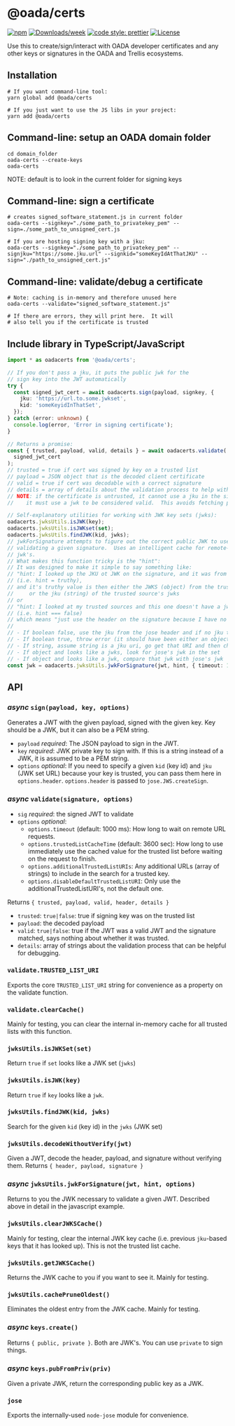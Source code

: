 # @oada/certs

[![npm](https://img.shields.io/npm/v/@oada/certs)](https://www.npmjs.com/package/@oada/certs)
[![Downloads/week](https://img.shields.io/npm/dw/@oada/certs.svg)](https://npmjs.org/package/@oada/certs)
[![code style: prettier](https://img.shields.io/badge/code_style-prettier-ff69b4.svg)](https://github.com/prettier/prettier)
[![License](https://img.shields.io/github/license/OADA/oada-certs)](LICENSE)

Use this to create/sign/interact with OADA developer certificates and any other
keys or signatures in the OADA and Trellis ecosystems.

## Installation

```shell
# If you want command-line tool:
yarn global add @oada/certs

# If you just want to use the JS libs in your project:
yarn add @oada/certs
```

## Command-line: setup an OADA domain folder

```shell
cd domain_folder
oada-certs --create-keys
oada-certs
```

NOTE: default is to look in the current folder for signing keys

## Command-line: sign a certificate

```shell
# creates signed_software_statement.js in current folder
oada-certs --signkey="./some_path_to_privatekey_pem" --sign=./some_path_to_unsigned_cert.js

# If you are hosting signing key with a jku:
oada-certs --signkey="./some_path_to_privatekey_pem" --signjku="https://some.jku.url" --signkid="someKeyIdAtThatJKU" --sign="./path_to_unsigned_cert.js"
```

## Command-line: validate/debug a certificate

```shell
# Note: caching is in-memory and therefore unused here
oada-certs --validate="signed_software_statement.js"

# If there are errors, they will print here.  It will
# also tell you if the certificate is trusted
```

## Include library in TypeScript/JavaScript

```typescript
import * as oadacerts from '@oada/certs';

// If you don't pass a jku, it puts the public jwk for the
// sign key into the JWT automatically
try {
  const signed_jwt_cert = await oadacerts.sign(payload, signkey, {
    jku: 'https://url.to.some.jwkset',
    kid: 'someKeyidInThatSet',
  });
} catch (error: unknown) {
  console.log(error, 'Error in signing certificate');
}

// Returns a promise:
const { trusted, payload, valid, details } = await oadacerts.validate(
  signed_jwt_cert
);
// trusted = true if cert was signed by key on a trusted list
// payload = JSON object that is the decoded client certificate
// valid = true if cert was decodable with a correct signature
// details = array of details about the validation process to help with debugging a cert
// NOTE: if the certificate is untrusted, it cannot use a jku in the signature,
//    it must use a jwk to be considered valid.  This avoids fetching potentially malicious URL's.

// Self-explanatory utilities for working with JWK key sets (jwks):
oadacerts.jwksUtils.isJWK(key);
oadacerts.jwksUtils.isJWKset(set);
oadacerts.jwksUtils.findJWK(kid, jwks);
// jwkForSignature attempts to figure out the correct public JWK to use in
// validating a given signature.  Uses an intelligent cache for remote-hosted
// jwk's.
// What makes this function tricky is the "hint":
// It was designed to make it simple to say something like:
// "hint: I looked up the JKU ot JWK on the signature, and it was from a trusted source."
// (i.e. hint = truthy),
// and it's truthy value is then either the JWKS (object) from the trusted source,
//     or the jku (string) of the trusted source's jwks
// or
// "hint: I looked at my trusted sources and this one doesn't have a jwk or jku that matches."
// (i.e. hint === false)
// which means "just use the header on the signature because I have no outside reference that verifies it"
//
// - If boolean false, use the jku from the jose header and if no jku then use jose's jwk
// - If boolean true, throw error (it should have been either an object or a string)
// - If string, assume string is a jku uri, go get that URI and then check jose's jwk against it
// - If object and looks like a jwks, look for jose's jwk in the set
// - If object and looks like a jwk, compare that jwk with jose's jwk
const jwk = oadacerts.jwksUtils.jwkForSignature(jwt, hint, { timeout: 1000 });
```

## API

### _async_ `sign(payload, key, options)`

Generates a JWT with the given payload, signed with the given key.
Key should be a JWK, but it can also be a PEM string.

- `payload` _required_: The JSON payload to sign in the JWT.
- `key` _required_: JWK private key to sign with. If this is a string instead
  of a JWK, it is assumed to be a PEM string.
- `options` _optional_: If you need to specify a given `kid` (key id) and `jku`
  (JWK set URL) because your key is trusted, you can pass them here in
  `options.header`. `options.header` is passed to `jose.JWS.createSign`.

### _async_ `validate(signature, options)`

- `sig` _required_: the signed JWT to validate
- `options` _optional_:
  - `options.timeout` (default: 1000 ms): How long to wait on remote URL
    requests.
  - `options.trustedListCacheTime` (default: 3600 sec): How long to use
    immediately use the cached value for the trusted list before waiting on the
    request to finish.
  - `options.additionalTrustedListURIs`: Any additional URLs (array of
    strings) to include in the search for a trusted key.
  - `options.disableDefaultTrustedListURI`: Only use the
    additionalTrustedListURI's, not the default one.

Returns `{ trusted, payload, valid, header, details }`

- `trusted`: `true|false`: true if signing key was on the trusted list
- `payload`: the decoded payload
- `valid`: `true|false`: true if the JWT was a valid JWT and the signature
  matched, says nothing about whether it was trusted.
- `details`: array of strings about the validation process that can be helpful
  for debugging.

### `validate.TRUSTED_LIST_URI`

Exports the core `TRUSTED_LIST_URI` string for convenience as a property on the validate function.

### `validate.clearCache()`

Mainly for testing, you can clear the internal in-memory cache for all trusted lists with this function.

### `jwksUtils.isJWKSet(set)`

Return `true` if `set` looks like a JWK set (`jwks`)

### `jwksUtils.isJWK(key)`

Return `true` if `key` looks like a `jwk`.

### `jwksUtils.findJWK(kid, jwks)`

Search for the given `kid` (key id) in the `jwks` (JWK set)

### `jwksUtils.decodeWithoutVerify(jwt)`

Given a JWT, decode the header, payload, and signature without verifying them.
Returns `{ header, payload, signature }`

### _async_ `jwksUtils.jwkForSignature(jwt, hint, options)`

Returns to you the JWK necessary to validate a given JWT. Described above in detail in the javascript example.

### `jwksUtils.clearJWKSCache()`

Mainly for testing, clear the internal JWK key cache (i.e. previous `jku`-based keys that it has looked up). This is not the trusted list cache.

### `jwksUtils.getJWKSCache()`

Returns the JWK cache to you if you want to see it. Mainly for testing.

### `jwksUtils.cachePruneOldest()`

Eliminates the oldest entry from the JWK cache. Mainly for testing.

### _async_ `keys.create()`

Returns `{ public, private }`. Both are JWK's. You can use `private` to sign things.

### _async_ `keys.pubFromPriv(priv)`

Given a private JWK, return the corresponding public key as a JWK.

### `jose`

Exports the internally-used `node-jose` module for convenience.
